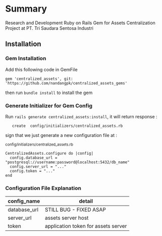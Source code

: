 # Summary

Research and Development Ruby on Rails Gem for Assets Centralization Project at PT. Tri Saudara Sentosa Industri

## Installation

### Gem Installation
Add this following code in GemFile
```
gem 'centralized_assets', git: 'https://github.com/nandangpk/centralized_assets_gems'
```
then run `bundle install` to install the gem

### Generate Initializer for Gem Config
Run `rails generate centralized_assets:install`, it will return response :
```
   create  config/initializers/centralized_assets.rb
```
sign that we just generate a new configuration file at :

<sub>config/initializers/centralized_assets.rb</sub>
```
CentralizedAssets.configure do |config|
  config.database_url = "postgresql://username:password@localhost:5432/db_name"
  config.server_url = "..."
  config.token = "..."
end
```
### Configuration File Explanation

|config_name|detail|
|---|---|
|database_url|STILL BUG - FIXED ASAP|
|server_url|assets server host|
|token|application token for assets server|
